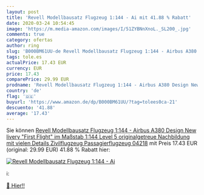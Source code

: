 ```yaml
---
layout: post
title: 'Revell Modellbausatz Flugzeug 1:144 - Ai mit 41.88 % Rabatt'
date: 2020-03-24 10:54:45
image: 'https://m.media-amazon.com/images/I/51ZYBNnXnoL._SL200_.jpg'
comments: true
category: ofertas
author: ring
slug: 'B000BM61UU-de Revell Modellbausatz Flugzeug 1:144 - Airbus A380 Design...'
tags: tole.es
actualPrice: 17.43 EUR
currency: EUR
price: 17.43
comparePrice: 29.99 EUR
prodname: 'Revell Modellbausatz Flugzeug 1:144 - Airbus A380 Design New livery "First Flight" im Maßstab 1:144  Level 5  originalgetreue Nachbildung mit vielen Details  Zivilflugzeug  Passagierflugzeug  04218'
country: 'de'
flag: '🇩🇪'
buyurl: 'https://www.amazon.de/dp/B000BM61UU/?tag=tolees0ca-21'
descuento: '41.88'
average: '17.43'
---
```


Sie können [Revell Modellbausatz Flugzeug 1:144 - Airbus A380 Design New livery "First Flight" im Maßstab 1:144  Level 5  originalgetreue Nachbildung mit vielen Details  Zivilflugzeug  Passagierflugzeug  04218](https://www.amazon.de/dp/B000BM61UU/?tag=tolees0ca-21) mit Preis 17.43 EUR (original: 29.99 EUR) 41.88 % Rabatt hier:

[![Revell Modellbausatz Flugzeug 1:144 - Ai](https://m.media-amazon.com/images/I/51ZYBNnXnoL._SL200_.jpg)](https://www.amazon.de/dp/B000BM61UU/?tag=tolees0ca-21)

ℹ️:


[🛒 Hier!!](https://www.amazon.de/dp/B000BM61UU/?tag=tolees0ca-21)
